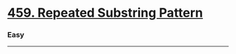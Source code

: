 # [459. Repeated Substring Pattern](https://leetcode.com/problems/repeated-substring-pattern/)
### Easy
-----------
